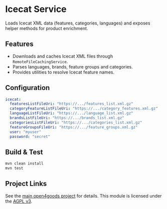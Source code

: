 # Icecat Service

Loads Icecat XML data (features, categories, languages) and exposes helper
methods for product enrichment.

## Features

- Downloads and caches Icecat XML files through `RemoteFileCachingService`.
- Parses languages, brands, feature groups and categories.
- Provides utilities to resolve Icecat feature names.

## Configuration

```yaml
icecat:
  featuresListFileUri: "https://.../features_list.xml.gz"
  categoryFeatureListFileUri: "https://.../category_features.xml.gz"
  languageListFileUri: "https://.../language_list.xml.gz"
  brandsListFileUri: "https://.../brands_list.xml.gz"
  categoriesListFileUri: "https://.../categories_list.xml.gz"
  featureGroupsFileUri: "https://.../feature_groups.xml.gz"
  user: "myuser"
  password: "secret"
```

## Build & Test

```bash
mvn clean install
mvn test
```

## Project Links

See the [main open4goods project](../../README.md) for details.
This module is licensed under the [AGPL v3](../../LICENSE).
